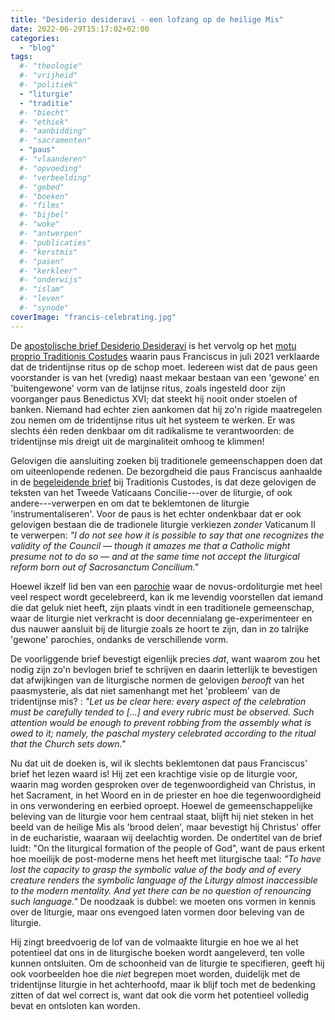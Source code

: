 ```yaml
---
title: "Desiderio desideravi - een lofzang op de heilige Mis"
date: 2022-06-29T15:17:02+02:00
categories: 
  - "blog"
tags:
  #- "theologie"
  #- "vrijheid"
  #- "politiek"
  - "liturgie"
  - "traditie"
  #- "biecht"
  #- "ethiek"
  #- "aanbidding"
  #- "sacramenten"
  - "paus"
  #- "vlaanderen"
  #- "opvoeding"
  #- "verbeelding"
  #- "gebed"
  #- "boeken"
  #- "films"
  #- "bijbel"
  #- "woke"
  #- "antwerpen"
  #- "publicaties"
  #- "kerstmis"
  #- "pasen"
  #- "kerkleer"
  #- "onderwijs"
  #- "islam"
  #- "leven"
  #- "synode"
coverImage: "francis-celebrating.jpg"
---
```


De [apostolische brief Desiderio Desideravi](https://www.vatican.va/content/francesco/en/apost_letters/documents/20220629-lettera-ap-desiderio-desideravi.html) is het vervolg op het [motu proprio Traditionis Costudes](https://gelovenleren.net/blog/het-doemscenario-van-paus-franciscus/) waarin paus Franciscus in juli 2021 verklaarde dat de tridentijnse ritus op de schop moet. Iedereen wist dat de paus geen voorstander is van het (vredig) naast mekaar bestaan van een 'gewone' en 'buitengewone' vorm van de latijnse ritus, zoals ingesteld door zijn voorganger paus Benedictus XVI; dat steekt hij nooit onder stoelen of banken. Niemand had echter zien aankomen dat hij zo'n rigide maatregelen zou nemen om de tridentijnse ritus uit het systeem te werken. Er was slechts één reden denkbaar om dit radikalisme te verantwoorden: de tridentijnse mis dreigt uit de marginaliteit omhoog te klimmen!

Gelovigen die aansluiting zoeken bij traditionele gemeenschappen doen dat om uiteenlopende redenen. De bezorgdheid die paus Franciscus aanhaalde in de [begeleidende brief](https://www.vatican.va/content/francesco/en/letters/2021/documents/20210716-lettera-vescovi-liturgia.html) bij Traditionis Custodes, is dat deze gelovigen de teksten van het Tweede Vaticaans Concilie---over de liturgie, of ook andere---verwerpen en om dat te beklemtonen de liturgie 'instrumentaliseren'. Voor de paus is het echter ondenkbaar dat er ook gelovigen bestaan die de tradionele liturgie verkiezen _zonder_ Vaticanum II te verwerpen: _"I do not see how it is possible to say that one recognizes the validity of the Council — though it amazes me that a Catholic might presume not to do so — and at the same time not accept the liturgical reform born out of Sacrosanctum Concilium."_ 

Hoewel ikzelf lid ben van een [parochie](https://www.kerknet.be/organisatie/parochie-heilig-hart-van-jezus-antwerpen/) waar de novus-ordoliturgie met heel veel respect wordt gecelebreerd, kan ik me levendig voorstellen dat iemand die dat geluk niet heeft, zijn plaats vindt in een traditionele gemeenschap, waar de liturgie niet verkracht is door decennialang ge-experimenteer en dus nauwer aansluit bij de liturgie zoals ze hoort te zijn, dan in zo talrijke 'gewone' parochies, ondanks de verschillende vorm. 

De voorliggende brief bevestigt eigenlijk precies _dat_, want waarom zou het nodig zijn zo'n bevlogen brief te schrijven en daarin letterlijk te bevestigen dat afwijkingen van de liturgische normen de gelovigen _berooft_ van het paasmysterie, als dat niet samenhangt met het 'probleem' van de tridentijnse mis? : _"Let us be clear here: every aspect of the celebration must be carefully tended to [...] and every rubric must be observed. Such attention would be enough to prevent robbing from the assembly what is owed to it; namely, the paschal mystery celebrated according to the ritual that the Church sets down."_

Nu dat uit de doeken is, wil ik slechts beklemtonen dat paus Franciscus' brief het lezen waard is! Hij zet een krachtige visie op de liturgie voor, waarin mag worden gesproken over de tegenwoordigheid van Christus, in het Sacrament, in het Woord en in de priester en hoe die tegenwoordigheid in ons verwondering en eerbied oproept. Hoewel de gemeenschappelijke beleving van de liturgie voor hem centraal staat, blijft hij niet steken in het beeld van de heilige Mis als 'brood delen', maar bevestigt hij Christus' offer in de eucharistie, waaraan wij deelachtig worden. De ondertitel van de brief luidt: "On the liturgical formation of the people of God", want de paus erkent hoe moeilijk de post-moderne mens het heeft met liturgische taal: _"To have lost the capacity to grasp the symbolic value of the body and of every creature renders the symbolic language of the Liturgy almost inaccessible to the modern mentality. And yet there can be no question of renouncing such language."_ De noodzaak is dubbel: we moeten ons vormen in kennis over de liturgie, maar ons evengoed laten vormen door beleving van de liturgie. 

Hij zingt breedvoerig de lof van de volmaakte liturgie en hoe we al het potentieel dat ons in de liturgische boeken wordt aangeleverd, ten volle kunnen ontsluiten.  Om de schoonheid van de liturgie te specifieren, geeft hij ook voorbeelden hoe die _niet_ begrepen moet worden, duidelijk met de tridentijnse liturgie in het achterhoofd, maar ik blijf toch met de bedenking zitten of dat wel correct is, want dat ook die vorm het potentieel volledig bevat en ontsloten kan worden.
